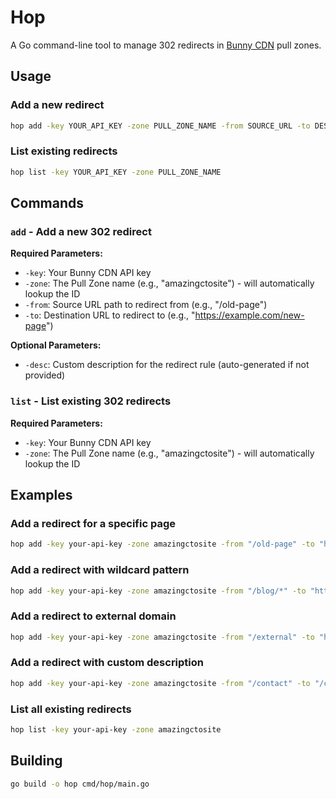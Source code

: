 # Hop

A Go command-line tool to manage 302 redirects in [Bunny CDN](https://bunny.net) pull zones.

## Usage

### Add a new redirect
```bash
hop add -key YOUR_API_KEY -zone PULL_ZONE_NAME -from SOURCE_URL -to DESTINATION_URL [-desc DESCRIPTION]
```

### List existing redirects
```bash
hop list -key YOUR_API_KEY -zone PULL_ZONE_NAME
```

## Commands

### `add` - Add a new 302 redirect

**Required Parameters:**
- `-key`: Your Bunny CDN API key
- `-zone`: The Pull Zone name (e.g., "amazingctosite") - will automatically lookup the ID
- `-from`: Source URL path to redirect from (e.g., "/old-page")
- `-to`: Destination URL to redirect to (e.g., "https://example.com/new-page")

**Optional Parameters:**
- `-desc`: Custom description for the redirect rule (auto-generated if not provided)

### `list` - List existing 302 redirects

**Required Parameters:**
- `-key`: Your Bunny CDN API key
- `-zone`: The Pull Zone name (e.g., "amazingctosite") - will automatically lookup the ID

## Examples

### Add a redirect for a specific page
```bash
hop add -key your-api-key -zone amazingctosite -from "/old-page" -to "https://amazingcto.com/new-page"
```

### Add a redirect with wildcard pattern
```bash
hop add -key your-api-key -zone amazingctosite -from "/blog/*" -to "https://amazingcto.com/articles/$1"
```

### Add a redirect to external domain
```bash
hop add -key your-api-key -zone amazingctosite -from "/external" -to "https://external-site.com/"
```

### Add a redirect with custom description
```bash
hop add -key your-api-key -zone amazingctosite -from "/contact" -to "/contact-us" -desc "Redirect old contact page"
```

### List all existing redirects
```bash
hop list -key your-api-key -zone amazingctosite
```

## Building

```bash
go build -o hop cmd/hop/main.go
```